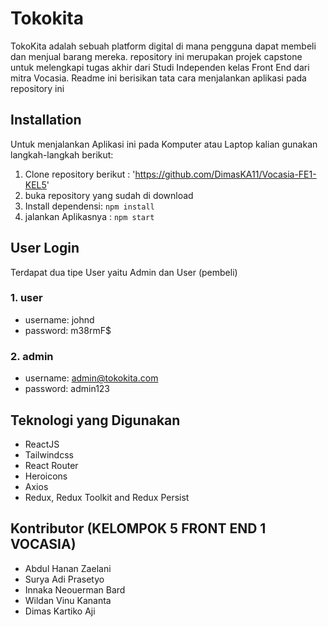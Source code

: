 # Tokokita

TokoKita adalah sebuah platform digital di mana pengguna dapat membeli dan menjual barang mereka. repository ini merupakan projek capstone untuk melengkapi tugas akhir dari Studi Independen kelas Front End dari mitra Vocasia. Readme ini berisikan tata cara menjalankan aplikasi pada repository ini

## Installation
Untuk menjalankan Aplikasi ini pada Komputer atau Laptop kalian gunakan langkah-langkah berikut:
1. Clone repository berikut : 'https://github.com/DimasKA11/Vocasia-FE1-KEL5'
2. buka repository yang sudah di download
3. Install dependensi: `npm install`
4. jalankan Aplikasnya : `npm start`

## User Login
Terdapat dua tipe User yaitu Admin dan User (pembeli)

### 1. user
- username: johnd
- password: m38rmF$

### 2. admin
- username: admin@tokokita.com
- password: admin123

## Teknologi yang Digunakan
- ReactJS
- Tailwindcss
- React Router
- Heroicons
- Axios
- Redux, Redux Toolkit and Redux Persist

## Kontributor (KELOMPOK 5 FRONT END 1 VOCASIA)

- Abdul Hanan Zaelani
- Surya Adi Prasetyo
- Innaka Neouerman Bard
- Wildan Vinu Kananta
- Dimas Kartiko Aji
